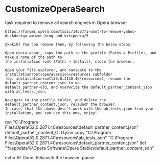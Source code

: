# CustomizeOperaSearch
task
    required to remove all search engines in Opera browser

    https://forums.opera.com/topic/14557/i-want-to-remove-yahoo-duckduckgo-amazon-bing-and-wikipedia/5

    @kaki87 You can remove them, by following the below steps:

    Open opera:about, copy the path to the profile (Paths > Profile), and make a note of the path to
    the installation root (Paths > Install), close the browser,

    Open your file explorer, and navigate to the installationroot\operaversion\resources subfolder
    (eg. installationroot\36.0.2130.46\resources), rename the default_partner_content.json to eg.
    default_partner-old, and overwrite the default_partner_content.json with ab_tests.json,

    Navigate to the profile folder, and delete the default_partner_content.json, relaunch the browser.
    In case, that the above desn't work with the ab_tests.json from your installation, you can use this one, enjoy!


ren "C:\Program Files\Opera\52.0.2871.40\resources\default_partner_content.json" default_partner_content_OLD.json
copy "C:\Program Files\Opera\52.0.2871.40\resources\ab_tests.json" "C:\Program Files\Opera\52.0.2871.40\resources\default_partner_content.json"
del "%appdata%\Opera Software\Opera Stable\default_partner_content.json"

echo All Done. Relaunch the browser.
pause
